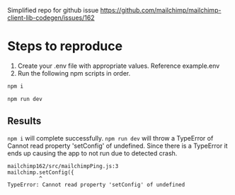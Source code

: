Simplified repo for github issue https://github.com/mailchimp/mailchimp-client-lib-codegen/issues/162

# Steps to reproduce

1. Create your .env file with appropriate values. Reference example.env
2. Run the following npm scripts in order.

```bash
npm i

npm run dev
```

## Results

`npm i` will complete successfully.
`npm run dev` will throw a TypeError of Cannot read property 'setConfig' of undefined. Since there is a TypeError it ends up causing the app to not run due to detected crash.

```log
mailchimp162/src/mailchimpPing.js:3
mailchimp.setConfig({
          ^
TypeError: Cannot read property 'setConfig' of undefined
```
